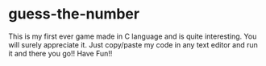 # guess-the-number
This is my first ever game made in C language and is quite interesting. You will surely appreciate it. Just copy/paste my code in any text editor and run it and there you go!! Have Fun!!
